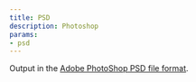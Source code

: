 ```yaml
---
title: PSD
description: Photoshop
params:
- psd
---
```

Output in the [Adobe PhotoShop PSD file format](https://www.adobe.com/au/creativecloud/file-types/image/raster/psd-file.html).
